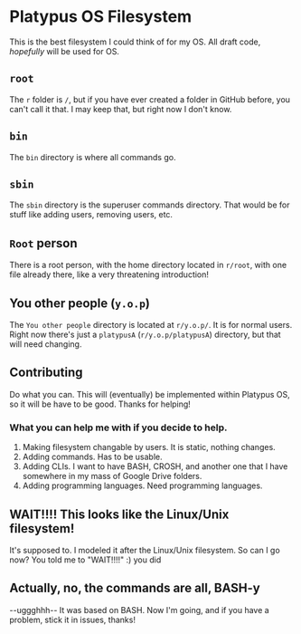# Platypus OS Filesystem
This is the best filesystem I could think of for my OS. All draft code, *hopefully* will be used for OS.
## `root`
The `r` folder is `/`, but if you have ever created a folder in GitHub before, you can't call it that. I may keep that, but right now I don't know.
## `bin`
The `bin` directory is where all commands go.
## `sbin`
The `sbin` directory is the superuser commands directory. That would be for stuff like adding users, removing users, etc.
## `Root` person
There is a root person, with the home directory located in `r/root`, with one file already there, like a very threatening introduction!
## You other people (`y.o.p`)
The `You other people` directory is located at `r/y.o.p/`. It is for normal users. Right now there's just a `platypusA` (`r/y.o.p/platypusA`) directory, but that will need changing.
## Contributing
Do what you can. This will (eventually) be implemented within Platypus OS, so it will be have to be good. Thanks for helping!
### What you can help me with if you decide to help.
1. Making filesystem changable by users. It is static, nothing changes.
2. Adding commands. Has to be usable.
3. Adding CLIs. I want to have BASH, CROSH, and another one that I have somewhere in my mass of Google Drive folders.
4. Adding programming languages. Need programming languages.
## WAIT!!!! This looks like the Linux/Unix filesystem!
It's supposed to. I modeled it after the Linux/Unix filesystem. So can I go now? You told me to "WAIT!!!!" :) you did
## Actually, no, the commands are all, BASH-y
--uggghhh-- It was based on BASH. Now I'm going, and if you have a problem, stick it in issues, thanks!
